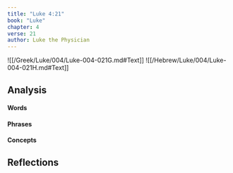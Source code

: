 ```yaml
---
title: "Luke 4:21"
book: "Luke"
chapter: 4
verse: 21
author: Luke the Physician
---
```

![[/Greek/Luke/004/Luke-004-021G.md#Text]]
![[/Hebrew/Luke/004/Luke-004-021H.md#Text]]

## Analysis

#### Words

#### Phrases

#### Concepts

## Reflections
